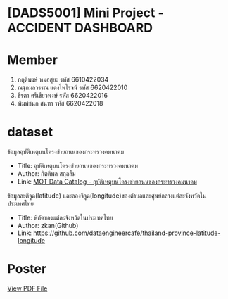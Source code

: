 <h1>[DADS5001] Mini Project - ACCIDENT DASHBOARD</h1>

# Member
1. กฤติพงษ์ หมอสุยะ รหัส 6610422034
2. ณฐกมลวรรณ แดงไพโรจน์ รหัส 6620422010
3. ธีรตา ศรีเขียวพงษ์ รหัส 6620422016
4. พิมพ์ชนก สนทา รหัส 6620422018 

# dataset
ข้อมูลอุบัติเหตุบนโครงข่ายถนนของกระทรวงคมนาคม

- Title: อุบัติเหตุบนโครงข่ายถนนของกระทรวงคมนาคม
- Author: กิตติพล สกุลลิ้ม
- Link: [MOT Data Catalog - อุบัติเหตุบนโครงข่ายถนนของกระทรวงคมนาคม](https://datagov.mot.go.th/dataset/roadaccident)

ข้อมูลละติจูด(latitude) และลองจิจูด(longitude)ของตำบลและศูนย์กลางแต่ละจังหวัดในประเทศไทย

- Title: พิกัดของแต่ละจังหวัดในประเทศไทย
- Author: zkan(Github)
- Link: https://github.com/dataengineercafe/thailand-province-latitude-longitude
        

# Poster

[View PDF File](markdown/Poster_Accident_Report.pdf)

